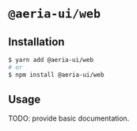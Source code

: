 # `@aeria-ui/web`

## Installation

```sh
$ yarn add @aeria-ui/web
# or
$ npm install @aeria-ui/web
```

## Usage

TODO: provide basic documentation. 
